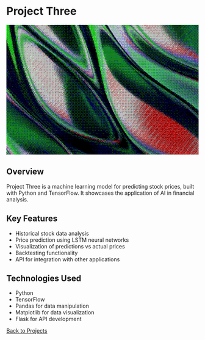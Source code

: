# Project Three

![Project Three](images/project3.jpg)

## Overview

Project Three is a machine learning model for predicting stock prices, built with Python and TensorFlow. It showcases the application of AI in financial analysis.

## Key Features

- Historical stock data analysis
- Price prediction using LSTM neural networks
- Visualization of predictions vs actual prices
- Backtesting functionality
- API for integration with other applications

## Technologies Used

- Python
- TensorFlow
- Pandas for data manipulation
- Matplotlib for data visualization
- Flask for API development

[Back to Projects](projects.html)
